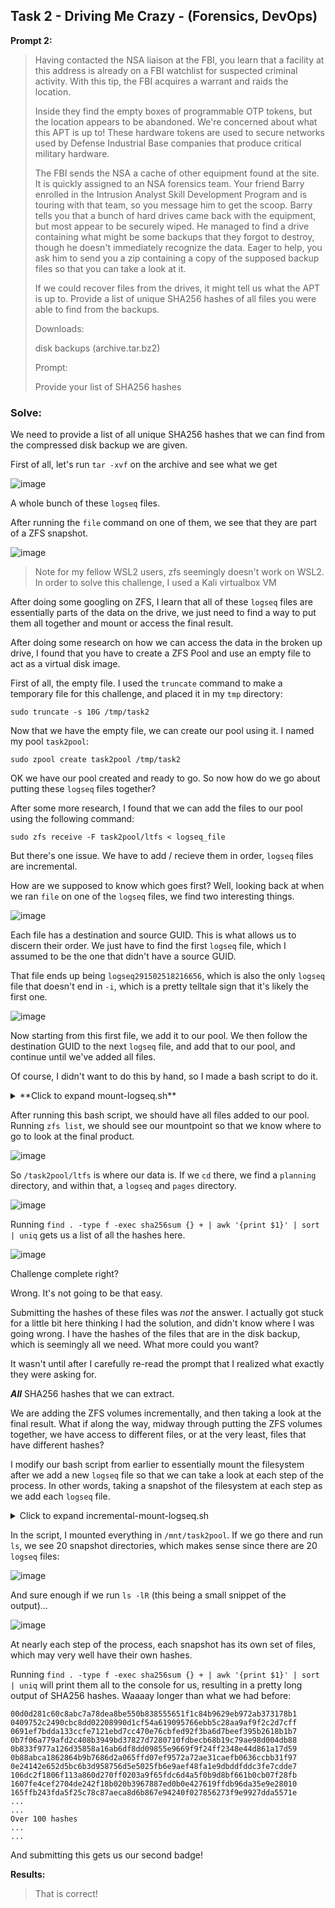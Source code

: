 ## Task 2 - Driving Me Crazy - (Forensics, DevOps)

**Prompt 2:**

>Having contacted the NSA liaison at the FBI, you learn that a facility at this address is already on a FBI watchlist for suspected criminal activity.
>With this tip, the FBI acquires a warrant and raids the location.
>
>Inside they find the empty boxes of programmable OTP tokens, but the location appears to be abandoned. We're concerned about what this APT is up to! These hardware tokens are used to secure networks used by Defense Industrial Base companies that produce critical military hardware.
>
>The FBI sends the NSA a cache of other equipment found at the site. It is quickly assigned to an NSA forensics team. Your friend Barry enrolled in the Intrusion Analyst Skill Development Program and is touring with that team, so you message him to get the scoop. Barry tells you that a bunch of hard drives came back with the equipment, but most appear to be securely wiped. He managed to find a drive containing what might be some backups that they forgot to destroy, though he doesn't immediately recognize the data. Eager to help, you ask him to send you a zip containing a copy of the supposed backup files so that you can take a look at it.
>
>If we could recover files from the drives, it might tell us what the APT is up to. Provide a list of unique SHA256 hashes of all files you were able to find from the backups.
>
>Downloads:
>
>disk backups (archive.tar.bz2)
>
>Prompt:
>
>Provide your list of SHA256 hashes

### Solve:

We need to provide a list of all unique SHA256 hashes that we can find from the compressed disk backup we are given. 

First of all, let's run `tar -xvf` on the archive and see what we get

![image](https://github.com/user-attachments/assets/8238973b-17d9-4248-af7b-227e53e31eb5)

A whole bunch of these `logseq` files. 

After running the `file` command on one of them, we see that they are part of a ZFS snapshot. 

![image](https://github.com/user-attachments/assets/7dedd90d-0032-4933-9e6e-525947bc2cf4)

>Note for my fellow WSL2 users, zfs seemingly doesn't work on WSL2. In order to solve this challenge, I used a Kali virtualbox VM

After doing some googling on ZFS, I learn that all of these `logseq` files are essentially parts of the data on the drive, we just need to find a way to put them all together and mount or access the final result. 

After doing some research on how we can access the data in the broken up drive, I found that you have to create a ZFS Pool and use an empty file to act as a virtual disk image. 

First of all, the empty file. I used the `truncate` command to make a temporary file for this challenge, and placed it in my `tmp` directory:

`sudo truncate -s 10G /tmp/task2`

Now that we have the empty file, we can create our pool using it. I named my pool `task2pool`:

`sudo zpool create task2pool /tmp/task2`

OK we have our pool created and ready to go. So now how do we go about putting these `logseq` files together?

After some more research, I found that we can add the files to our pool using the following command:

`sudo zfs receive -F task2pool/ltfs < logseq_file`

But there's one issue. We have to add / recieve them in order, `logseq` files are incremental. 

How are we supposed to know which goes first? Well, looking back at when we ran `file` on one of the `logseq` files, we find two interesting things. 

![image](https://github.com/user-attachments/assets/8710e057-96e6-4732-b552-a9e968b0e4fa)

Each file has a destination and source GUID. This is what allows us to discern their order. We just have to find the first `logseq` file, which I assumed to be the one that didn't have a source GUID. 

That file ends up being `logseq291502518216656`, which is also the only `logseq` file that doesn't end in `-i`, which is a pretty telltale sign that it's likely the first one. 

![image](https://github.com/user-attachments/assets/f9091675-d7eb-492b-93d5-b87dc02a770b)

Now starting from this first file, we add it to our pool. We then follow the destination GUID to the next `logseq` file, and add that to our pool, and continue until we've added all files. 

Of course, I didn't want to do this by hand, so I made a bash script to do it. 

<details>

<Summary> 
    **Click to expand mount-logseq.sh**
</Summary>
    
```bash
#!/bin/bash

# Function to extract GUID from a snapshot file
get_guid() {
    local file=$1
    # Extract the GUID from the snapshot file using file command and grep
    local guid=$(file "$file" | grep -oP '(?<=destination GUID: )[^\s]+')
    echo "$guid"
}

# Function to extract the source GUID from a snapshot file
get_source_guid() {
    local file=$1
    # Extract the source GUID from the snapshot file using file command and grep
    local guid=$(file "$file" | grep -oP '(?<=source GUID: )[^\s]+')
    echo "$guid"
}

# Function to add the snapshot file to the ZFS pool
add_to_pool() {
    local file=$1
    echo "Adding $file to pool"
    sudo zfs receive -F task2pool/ltfs < "$file"
}

# Start with an initial file
current_file="logseq291502518216656"

while [ -n "$current_file" ]; do
    echo "Processing file: $current_file"
    
    # Print the file name
    echo "File name: $current_file"
    
    # Add the current snapshot file to the pool
    add_to_pool "$current_file"
    
    # Get the destination GUID of the current file
    current_dest_guid=$(get_guid "$current_file")
    
    # Find the next file based on the source GUID
    next_file=$(for file in *-i; do
        # Check if the file contains the source GUID of the current file
        if [ "$(get_source_guid "$file")" == "$current_dest_guid" ]; then
            echo "$file"
            break
        fi
    done)
    
    # Check if we found a next file
    if [ -n "$next_file" ]; then
        current_file="$next_file"
    else
        echo "No next file found. Ending script."
        break
    fi
done
```

</details>

After running this bash script, we should have all files added to our pool. Running `zfs list`, we should see our mountpoint so that we know where to go to look at the final product. 

![image](https://github.com/user-attachments/assets/5d0c0712-6783-4777-bc34-92e5c94f0add)

So `/task2pool/ltfs` is where our data is. If we `cd` there, we find a `planning` directory, and within that, a `logseq` and `pages` directory. 

![image](https://github.com/user-attachments/assets/7494b3f4-ad2b-4660-9de4-457b7a364bc4)

Running `find . -type f -exec sha256sum {} + | awk '{print $1}' | sort | uniq` gets us a list of all the hashes here.

![image](https://github.com/user-attachments/assets/ace902f4-ed2c-4ded-8bae-29aff2251d21)

Challenge complete right? 

Wrong. It's not going to be that easy. 

Submitting the hashes of these files was *not* the answer. I actually got stuck for a little bit here thinking I had the solution, and didn't know where I was going wrong. I have the hashes of the files that are in the disk backup, which is seemingly all we need. What more could you want?

It wasn't until after I carefully re-read the prompt that I realized what exactly they were asking for. 

***All*** SHA256 hashes that we can extract. 

We are adding the ZFS volumes incrementally, and then taking a look at the final result. What if along the way, midway through putting the ZFS volumes together, we have access to different files, or at the very least, files that have different hashes? 

I modify our bash script from earlier to essentially mount the filesystem after we add a new `logseq` file so that we can take a look at each step of the process. In other words, taking a snapshot of the filesystem at each step as we add each `logseq` file.

<details>
<summary>Click to expand incremental-mount-logseq.sh</summary>
    
```bash
#!/bin/bash

# Function to extract GUID from a snapshot file
get_guid() {
    local file=$1
    # Extract the GUID from the snapshot file using file command and grep
    local guid=$(file "$file" | grep -oP '(?<=destination GUID: )[^\s]+')
    echo "$guid"
}

# Function to extract the source GUID from a snapshot file
get_source_guid() {
    local file=$1
    # Extract the source GUID from the snapshot file using file command and grep
    local guid=$(file "$file" | grep -oP '(?<=source GUID: )[^\s]+')
    echo "$guid"
}

# Function to add the snapshot file to the ZFS pool
add_to_pool() {
    local file=$1
    local filesystem_name=$2
    echo "Adding $file to pool task2pool as $filesystem_name"
    
    # Receive the snapshot into the pool as a new filesystem
    sudo zfs receive -F task2pool/$filesystem_name < "$file"
    
    # Set a mount point for the new filesystem
    local mount_dir="/mnt/task2pool/$filesystem_name"
    sudo zfs set mountpoint=$mount_dir task2pool/$filesystem_name
    
    # Mount the new filesystem
    sudo zfs mount task2pool/$filesystem_name
}

# Start with an initial file
initial_file="logseq291502518216656"

# Outer loop to handle multiple files. Loop from 1 to 20 since there are 20 logseq files
for i in {1..20}; do
    # Initialize current_file for this iteration of outer loop
    current_file="$initial_file"
    count=0  # Reset the counter for each outer loop iteration

    while [ -n "$current_file" ]; do
        if [ $count -eq $i ]; then
            break
        fi

        echo "Processing file: $current_file"
    
        # Print the file name
        echo "File name: $current_file"
    
        # Add the current snapshot file to the pool as a new filesystem
        add_to_pool "$current_file" "snapshot_$i"
    
        # Get the destination GUID of the current file
        current_dest_guid=$(get_guid "$current_file")
    
        # Find the next file based on the source GUID
        next_file=$(for file in *-i; do
            # Check if the file contains the source GUID of the current file
            if [ "$(get_source_guid "$file")" == "$current_dest_guid" ]; then
                echo "$file"
                break
            fi
        done)
    
        # Check if we found a next file
        if [ -n "$next_file" ]; then
            current_file="$next_file"
        else
            echo "No next file found. Ending script."
            break
        fi
        
        ((count++))  # Increment the counter
    done
done
```
</details>

In the script, I mounted everything in `/mnt/task2pool`. If we go there and run `ls`, we see 20 snapshot directories, which makes sense since there are 20 `logseq` files:

![image](https://github.com/user-attachments/assets/228fe1bf-d9f6-412d-aae6-e6a79fcaf53f)

And sure enough if we run `ls -lR` (this being a small snippet of the output)...

![image](https://github.com/user-attachments/assets/261a16f3-d37e-4c2f-a926-1402b0405538)

At nearly each step of the process, each snapshot has its own set of files, which may very well have their own hashes.

Running `find . -type f -exec sha256sum {} + | awk '{print $1}' | sort | uniq` will print them all to the console for us, resulting in a pretty long output of SHA256 hashes. Waaaay longer than what we had before:

```
00d0d281c60c8abc7a78dea8be550b838555651f1c84b9629eb972ab373178b1
0409752c2490cbc8dd02208990d1cf54a619095766ebb5c28aa9af9f2c2d7cff
0691ef7bdda133ccfe7121ebd7cc470e76cbfed92f3ba6d7beef395b2618b1b7
0b7f06a779afd2c408b3949bd37827d7280710fdbecb68b19c79ae98d004db88
0b833f977a126d35858a16ab6df8dd09855e9669f9f24ff2348e44d861a17d59
0b88abca1862864b9b7686d2a065ffd07ef9572a72ae31caefb0636ccbb31f97
0e24142e652d5bc6b3d958756d5e5025fb6e9aef48fa1e9dbddfddc3fe7cdde7
106dc2f1806f113a860d270ff0203a9f65fdc6d4a5f0b9d8bf661b0cb07f28fb
1607fe4cef2704de242f18b020b3967887ed0b0e427619ffdb96da35e9e28010
165ffb243fda5f25c78c87aeca8d6b867e94240f027856273f9e9927dda5571e
...
...
Over 100 hashes
...
...
```

And submitting this gets us our second badge!

**Results:**
>That is correct!
